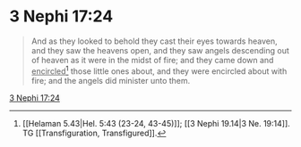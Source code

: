 # 3 Nephi 17:24

> And as they looked to behold they cast their eyes towards heaven, and they saw the heavens open, and they saw angels descending out of heaven as it were in the midst of fire; and they came down and <u>encircled</u>[^a] those little ones about, and they were encircled about with fire; and the angels did minister unto them.

[3 Nephi 17:24](https://www.churchofjesuschrist.org/study/scriptures/bofm/3-ne/17?lang=eng&id=p24#p24)


[^a]: [[Helaman 5.43|Hel. 5:43 (23-24, 43-45)]]; [[3 Nephi 19.14|3 Ne. 19:14]]. TG [[Transfiguration, Transfigured]].
